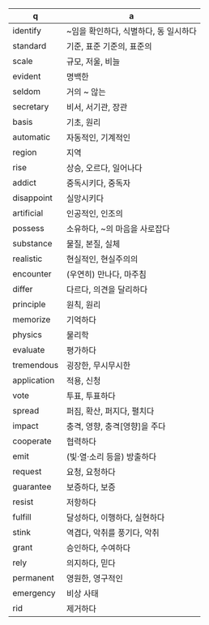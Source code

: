 
q | a 
--|--
identify		| ~임을 확인하다, 식별하다, 동 일시하다
standard		| 기준, 표준 기준의, 표준의
scale		| 규모, 저울, 비늘
evident		| 명백한
seldom		| 거의 ~ 않는
secretary		| 비서, 서기관, 장관
basis		| 기초, 원리
automatic		| 자동적인, 기계적인
region		| 지역
rise		| 상승, 오르다, 일어나다
addict		| 중독시키다, 중독자
disappoint		| 실망시키다
artificial		| 인공적인, 인조의
possess		| 소유하다, ~의 마음을 사로잡다
substance		| 물질, 본질, 실체
realistic		| 현실적인, 현실주의의
encounter		| (우연히) 만나다, 마주침
differ		| 다르다, 의견을 달리하다
principle		| 원칙, 원리
memorize		| 기억하다
physics		| 물리학
evaluate		| 평가하다
tremendous		| 굉장한, 무시무시한
application		| 적용, 신청
vote		| 투표, 투표하다
spread		| 퍼짐, 확산, 퍼지다, 펼치다
impact		| 충격, 영향, 충격[영향]을 주다
cooperate		| 협력하다
emit		| (빛·열·소리 등을) 방출하다
request		| 요청, 요청하다
guarantee		| 보증하다, 보증
resist		| 저항하다
fulfill		| 달성하다, 이행하다, 실현하다
stink		| 역겹다, 악취를 풍기다, 악취
grant		| 승인하다, 수여하다
rely		| 의지하다, 믿다
permanent		| 영원한, 영구적인
emergency		| 비상 사태
rid		| 제거하다
